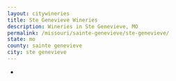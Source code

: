 ```yaml
---
layout: citywineries
title: Ste Genevieve Wineries
description: Wineries in Ste Genevieve, MO
permalink: /missouri/sainte-genevieve/ste-genevieve/
state: mo
county: sainte genevieve
city: ste genevieve
---
```

-
